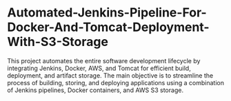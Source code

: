 # Automated-Jenkins-Pipeline-For-Docker-And-Tomcat-Deployment-With-S3-Storage
This project automates the entire software development lifecycle by integrating Jenkins, Docker, AWS, and Tomcat for efficient build, deployment, and artifact storage. The main objective is to streamline the process of building, storing, and deploying applications using a combination of Jenkins pipelines, Docker containers, and AWS S3 storage.

